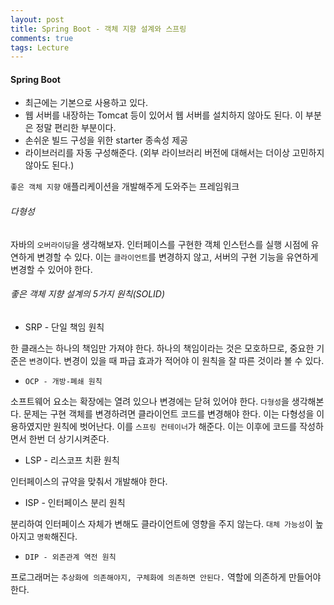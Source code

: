 ```yaml
---
layout: post
title: Spring Boot - 객체 지향 설계와 스프링
comments: true
tags: Lecture
---
```


<h4>Spring Boot</h4>

* 최근에는 기본으로 사용하고 있다.
* 웹 서버를 내장하는 Tomcat 등이 있어서 웹 서버를 설치하지 않아도 된다. 이 부분은 정말 편리한 부분이다.
* 손쉬운 빌드 구성을 위한 starter 종속성 제공
* 라이브러리를 자동 구성해준다. (외부 라이브러리 버전에 대해서는 더이상 고민하지 않아도 된다.)

`좋은 객체 지향` 애플리케이션을 개발해주게 도와주는 프레임워크 

<h6>다형성</h6>

자바의 `오버라이딩`을 생각해보자. 인터페이스를 구현한 객체 인스턴스를 실행 시점에 유연하게 변경할 수 있다. 이는 `클라이언트`를 변경하지 않고, 서버의 구현 기능을 유연하게 변경할 수 있어야 한다.

<h6>좋은 객체 지향 설계의 5가지 원칙(SOLID)</h6>

* SRP - 단일 책임 원칙

한 클래스는 하나의 책임만 가져야 한다.
하나의 책임이라는 것은 모호하므로, 중요한 기준은 `변경`이다. 변경이 있을 때 파급 효과가 적어야 이 원칙을 잘 따른 것이라 볼 수 있다.

* `OCP - 개방-폐쇄 원칙`

소프트웨어 요소는 확장에는 열려 있으나 변경에는 닫혀 있어야 한다.
`다형성`을 생각해본다.
문제는 구현 객체를 변경하려면 클라이언트 코드를 변경해야 한다. 이는 다형성을 이용하였지만 원칙에 벗어난다. 이를 `스프링 컨테이너`가 해준다. 이는 이후에 코드를 작성하면서 한번 더 상기시켜준다.

* LSP - 리스코프 치환 원칙

인터페이스의 규약을 맞춰서 개발해야 한다.

* ISP - 인터페이스 분리 원칙

분리하여 인터페이스 자체가 변해도 클라이언트에 영향을 주지 않는다. `대체 가능성`이 높아지고 `명확`해진다.

* `DIP - 외존관계 역전 원칙`

프로그래머는 `추상화에 의존해야지, 구체화에 의존하면 안된다.` 역할에 의존하게 만들어야 한다.

